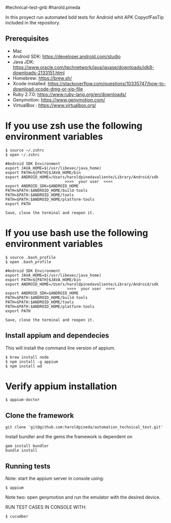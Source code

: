 #technical-test-gnb
#harold.pineda

In this proyect run automated bdd tests for Android whit APK CopyofFasTip included in the repository.

## Prerequisites

* Mac
* Android SDK: https://developer.android.com/studio
* Java JDK:  https://www.oracle.com/technetwork/java/javase/downloads/jdk8-downloads-2133151.html
* Homebrew: https://brew.sh/
* Xcode installed: https://stackoverflow.com/questions/10335747/how-to-download-xcode-dmg-or-xip-file
* Ruby 2.7.0: https://www.ruby-lang.org/en/downloads/
* Genymotion: https://www.genymotion.com/
* VirtualBox : https://www.virtualbox.org/


# If you use zsh use the following environment variables

    $ source ~/.zshrc
    $ open ~/.zshrc
    
    #Android SDK Environment
    export JAVA_HOME=$(/usr/libexec/java_home)
    export PATH=${PATH}$JAVA_HOME/bin
    export ANDROID_HOME=/Users/haroldpinedavaliente/Library/Android/sdk
                              >>>>  your user  <<<<
    export ANDROID_SDK=$ANDROID_HOME
    PATH=$PATH:$ANDROID_HOME/build-tools
    PATH=$PATH:$ANDROID_HOME/tools
    PATH=$PATH:$ANDROID_HOME/platform-tools
    export PATH
    
    Save, close the terminal and reopen it.
    
  # If you use bash use the following environment variables  
  
    $ source .bash_profile
    $ open .bash_profile
    
    #Android SDK Environment
    export JAVA_HOME=$(/usr/libexec/java_home)
    export PATH=${PATH}$JAVA_HOME/bin
    export ANDROID_HOME=/Users/haroldpinedavaliente/Library/Android/sdk
                               >>>>  your user  <<<<
    export ANDROID_SDK=$ANDROID_HOME
    PATH=$PATH:$ANDROID_HOME/build-tools
    PATH=$PATH:$ANDROID_HOME/tools
    PATH=$PATH:$ANDROID_HOME/platform-tools
    export PATH
    
    Save, close the terminal and reopen it.
        
## Install appium and dependecies
This will install the command line version of appium.

    $ brew install node
    $ npm install -g appium
    $ npm install wd
    
 # Verify appium installation
    $ appium-doctor

## Clone the framework

    git clone 'git@github.com:haroldpineda/automation_technical_test.git'

Install bundler and the gems the framework is dependent on

    gem install bundler
    bundle install

## Running tests
Note: start the appium server in console using: 
  
    $ appium

Note two: open genymotion and run the emulator with the desired device.

RUN TEST CASES IN CONSOLE WITH:

    $ cucumber 
